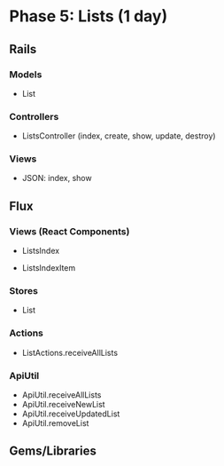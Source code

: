 # Phase 5: Lists (1 day)

## Rails
### Models
* List

### Controllers
* ListsController (index, create, show, update, destroy)

### Views
* JSON: index, show

## Flux
### Views (React Components)
* ListsIndex
 - ListsIndexItem

### Stores
* List

### Actions
* ListActions.receiveAllLists

### ApiUtil
* ApiUtil.receiveAllLists
* ApiUtil.receiveNewList
* ApiUtil.receiveUpdatedList
* ApiUtil.removeList

## Gems/Libraries
